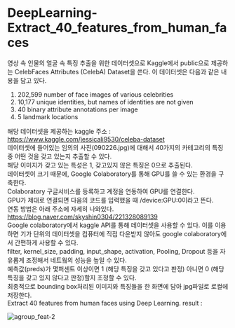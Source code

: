 # DeepLearning-Extract_40_features_from_human_faces
영상 속 인물의 얼굴 속 특징 추출을 위한 데이터셋으로 Kaggle에서 public으로 제공하는 CelebFaces Attributes (CelebA) Dataset을 쓴다. 이 데이터셋은 다음과 같은 내용을 담고 있다.
 
1. 202,599 number of face images of various celebrities
2. 10,177 unique identities, but names of identities are not given
3. 40 binary attribute annotations per image
4. 5 landmark locations

해당 데이터셋을 제공하는 kaggle 주소 : <https://www.kaggle.com/jessicali9530/celeba-dataset>  <br>
데이터셋에 들어있는 임의의 사진(090226.jpg)에 대해서 40가지의 카테고리의 특징 중 어떤 것을 갖고 있는지 추출할 수 있다. <br>
해당 이미지가 갖고 있는 특성은 1, 갖고있지 않은 특징은 0으로 추출된다. <br>
데이터셋이 크기 때문에, Google Colaboratory를 통해 GPU를 쓸 수 있는 환경을 구축한다.<br>
Colaboratory 구글서비스를 등록하고 계정을 연동하여 GPU를 연결한다.<br>
GPU가 제대로 연결되면 다음의 코드를 입력했을 때 /device:GPU:0이라고 뜬다.<br>
연동 방법은 아래 주소에 자세히 나와있다.<br>
<https://blog.naver.com/skyshin0304/221328089139> <br>
Google colaboratory에서 kaggle API를 통해 데이터셋을 사용할 수 있다. 이를 이용하면 기가 단위의 데이터셋을 컴퓨터에 직접 다운받지 않아도 google colaboratory에서 간편하게 사용할 수 있다. <br>
filter, kernel_size, padding, input_shape, activation, Pooling, Dropout 등을 자유롭게 조정해서 네트웤의 성능을 높일 수 있다. <br>
예측값(preds)가 몇퍼센트 이상이면 1 (해당 특징을 갖고 있다고 판정) 아니면 0 (해당 특징을 갖고 있지 않다고 판정)할지 조정할 수 있다. <br>
최종적으로 bounding box처리된 이미지와 특징들을 한 화면에 담아 jpg파일로 로컬에 저장한다. <br>
Extract 40 features from human faces using Deep Learning.
result : 

![agroup_feat-2](https://user-images.githubusercontent.com/29560815/72950976-3f236e80-3dd0-11ea-9601-d44e9aa293a9.jpg)
